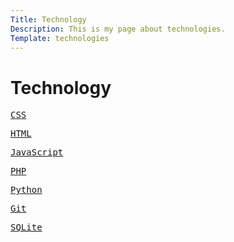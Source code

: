 ```yaml
---
Title: Technology
Description: This is my page about technologies.
Template: technologies
---
```


Technology
==========================

<div class="tech-box1">
<pre><a href="%base_url%?technology/sub/css">CSS</a></pre>
</div>

<div class="tech-box2">
<pre><a href="%base_url%?technology/sub/html">HTML</a></pre>
</div>

<div class="tech-box2">
<pre><a href="%base_url%?technology/sub/javascript">JavaScript</a></pre>
</div>

<div class="tech-box1">
<pre><a href="%base_url%?technology/sub/php">PHP</a></pre>
</div>

<div class="tech-box3">
<pre><a href="%base_url%?technology/sub/python">Python</a></pre>
</div>

<div class="tech-box1">
<pre><a href="%base_url%?technology/sub/git">Git</a></pre>
</div>

<div class="tech-box2">
<pre><a href="%base_url%?technology/sub/sqlite">SQLite</a></pre>
</div>